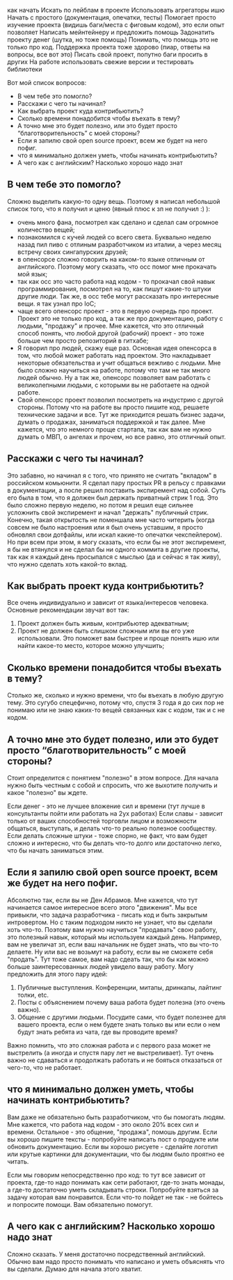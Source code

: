 как начать
Искать по лейблам в проекте
Использовать агрегаторы ишю
Начать с простого (документация, опечатки, тесты)
Помогает просто изучение проекта (видишь баги/места с фиговым кодом), это если опыт позволяет
Написать мейнтейнеру и предложить помощь
Задонатить проекту денег (шутка, но тоже помощь)
Понимать, что помощь это не только про код. Поддержка проекта тоже здорово (пиар, ответы на вопросы, все вот это)
Писать свой проект, попутно баги просить в других
На работе использовать свежие версии и тестировать библиотеки


Вот мой список вопросов:
- В чем тебе это помогло?
- Расскажи с чего ты начинал?
- Как выбрать проект куда контрибьютить?
- Сколько времени понадобится чтобы въехать в тему?
- А точно мне это будет полезно, или это будет просто “благотворительность” с моей стороны?
- Если я запилю свой open source проект, всем же будет на него пофиг.
- что я минимально должен уметь, чтобы начинать контрибьютить?
- А чего как с английским? Насколько хорошо надо знат


## В чем тебе это помогло?
Сложно выделить какую-то одну вещь. Поэтому я написал небольшой список того, что я получил и ценю (явный плюс к зп не получил :) ):
- очень много фана, посмотрел как сделано и сделал сам огромное количество вещей;
- познакомился с кучей людей со всего света. Буквально неделю назад пил пиво с отлиным разработчиком из италии, а через месяц встречу своих сингапурских друзей;
- в опенсорсе сложно говорить на каком-то языке отличным от английского. Поэтому могу сказать, что осс помог мне прокачать мой язык;
- так как осс это часто работа над кодом - то прокачал свой навык программирования, посмотрел на то, как пишут какие-то штуки другие люди. Так же, в осс тебе могут рассказать про интересные вещи. я так узнал про IoC;
- чаще всего опенсорс проект - это в первую очередь про проект. Проект это не только про код, а так же про документацию, работу с людьми, "продажу" и прочее. Мне кажется, что это отличный способ понять, что любой другой (рабочий) проект - это тоже больше чем просто репозиторий в гитхабе;
- Я говорил про людей, скажу еще раз. Основная идея опенсорса в том, что любой может работать над проектом. Это накладывает некоторые обязательства и учит общаться вежливо с людьми. Мне было сложно научиться на работе, потому что там не так много людей обычно. Ну а так же, опенсорс позволяет вам работать с великолепными людьми, с которыми вы не работаете на одной работе.
- Свой опенсорс проект позволил посмотреть на индустрию с другой стороны. Потому что на работе вы просто пишите код, решаете технические задачи и все. Тут же приходится решать бизнес задачи, думать о продажах, заниматься поддержкой и так далее. Мне кажется, что это немного проще стартапа, так как вам не нужно думать о МВП, о ангелах и прочем, но все равно, это отличный опыт.

## Расскажи с чего ты начинал?
Это забавно, но начинал я с того, что принято не считать "вкладом" в российском комьюнити. Я сделал пару простых PR в рельсу с правками в документации, а после решил поставить экспиремент над собой. Суть его была в том, что я должен был держать приватный стрик 1 год. Это было сложно первую неделю, но потом я решил еще сильнее усложнить свой экспиремент и начал "держать" публичный стрик. Конечно, такая открытость не поменшала мне часто читерить (когда совсем не было настроения или я был очень уставшим, я просто обновлял свои дотфайлы, или искал какие-то опечатки чекспейлером). Но при всем при этом, я могу сказать, что если бы не этот экспиремент, я бы не втянулся и не сделал бы ни одного коммита в другие проекты, так как я каждый день просыпался с мыслью (да и сейчас я так живу), что нужно сделать хоть какой-то вклад.

## Как выбрать проект куда контрибьютить?
Все очень индивидуально и зависит от языка/интересов человека. Основные рекомендации звучат вот так:
1. Проект должен быть живым, контрибьютер адекватным;
2. Проект не должен быть слишком сложным или вы его уже использовали. Это поможет вам быстрее и проще понять ишю или найти какое-то место, которое можно улучшить;

## Сколько времени понадобится чтобы въехать в тему?
Столько же, сколько и нужно времени, что бы въехать в любую другую тему. Это сугубо спецефично, потому что, спустя 3 года я до сих пор не понимаю или не знаю каких-то вещей связанных как с кодом, так и с не кодом.

## А точно мне это будет полезно, или это будет просто “благотворительность” с моей стороны?
Стоит определится с понятием "полезно" в этом вопросе. Для начала нужно быть честным с собой и спросить, что же выхотите получить и какое "полезно" вы ждете.

Если денег - это не лучшее вложение сил и времени (тут лучше в консультанты пойти или работать на 2ух работах)
Если славы - зависит только от ваших способностей торговли лицом и возможности общаться, выступать, и делать что-то реально полезное сообществу.
Если делать сложные штуки - тоже спорно, не факт, что вам будет сложно и интересно, что бы делать что-то долго или достаточно легко, что бы начать заниматься этим.

## Если я запилю свой open source проект, всем же будет на него пофиг.
Абсолютно так, если вы не Ден Абрамов. Мне кажется, что тут начинается самое интересное всего этого "движения". Мы все привыкли, что задача разработчика - писать код и быть закрытым интровертом. Но с таким подходом никто не узнает, что вы сделали хоть что-то. Поэтому вам нужно научиться "продавать" свою работу, это полезный навык, который мы используем каждый день. Например, вам не увеличат зп, если ваш начальник не будет знать, что вы что-то делаете. Ну или вас не возьмут на работу, если вы не сможете себя "продать". Тут тоже самое, вам надо сдеать так, что бы как можно больше заинтересованных людей увидело вашу работу. Могу предложить для этого пару идей:
1. Публичные выступления. Конференции, митапы, дринкапы, лайтинг толки, etc.
2. Посты с объяснением почему ваша работа будет полезна (это очень важно).
3. Общение с другими людьми. Посудите сами, что будет полезнее для вашего проекта, если о нем будете знать только вы или если о нем будут знать ребята из чата, где вы проводите время?

Важно помнить, что это сложная работа и с первого раза может не выстрелить (а иногда и спустя пару лет не выстреливает). Тут очень важно не сдаваться и продолжать работать и не бояться отказаться от чего-то, что не работает.


## что я минимально должен уметь, чтобы начинать контрибьютить?
Вам даже не обязательно быть разработчиком, что бы помогать людям. Мне кажется, что работа над кодом - это около 20% всех сил и времени. Остальное - это общение, "продажа", помошь другим. Если вы хорошо пишите тексты - попробуйте написать пост о продукте или обновить документацию. Если вы хорошо рисуете - сделайте логотип или крутые картинки для документации, что бы людям было проятно ее читать.

Если мы говорим непосредственно про код: то тут все зависит от проекта, где-то надо понимать как сети работают, где-то знать монады, а где-то достаточно уметь складывать строки. Попробуйте взяться за задачу которая вам понравится. Если что-то пойдет не так - не бойтесь и попросите помощи. Вам обязательно помогут.

## А чего как с английским? Насколько хорошо надо знат
Сложно сказать. У меня достаточно посредственный английский. Обычно вам надо просто понимать что написано и уметь объяснять что вы сделали. Думаю для начала этого хватит.
